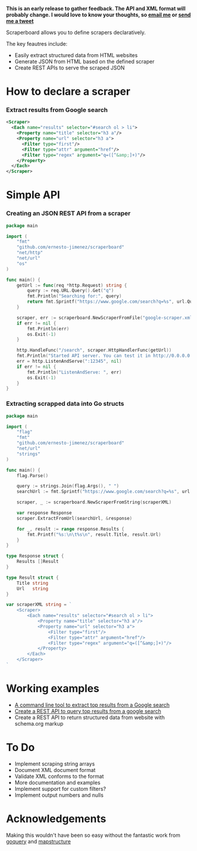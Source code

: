 **This is an early release to gather feedback. The API and XML format will probably change. I would love to know your thoughts, so [email me](mailto:erjica@gmail.com) or [send me a tweet](https://twitter.com/ernesto_jimenez)**

Scraperboard allows you to define scrapers declaratively.

The key feautres include:
 - Easily extract structured data from HTML websites
 - Generate JSON from HTML based on the defined scraper
 - Create REST APIs to serve the scraped JSON

# How to declare a scraper

### Extract results from Google search

```xml
<Scraper>
  <Each name="results" selector="#search ol > li">
    <Property name="title" selector="h3 a"/>
    <Property name="url" selector="h3 a">
      <Filter type="first"/>
      <Filter type="attr" argument="href"/>
      <Filter type="regex" argument="q=([^&amp;]+)"/>
    </Property>
  </Each>
</Scraper>
```

# Simple API

### Creating an JSON REST API from a scraper
```go
package main

import (
	"fmt"
	"github.com/ernesto-jimenez/scraperboard"
	"net/http"
	"net/url"
	"os"
)

func main() {
	getUrl := func(req *http.Request) string {
		query := req.URL.Query().Get("q")
		fmt.Println("Searching for:", query)
		return fmt.Sprintf("https://www.google.com/search?q=%s", url.QueryEscape(query))
	}

	scraper, err := scraperboard.NewScraperFromFile("google-scraper.xml")
	if err != nil {
		fmt.Println(err)
		os.Exit(-1)
	}

	http.HandleFunc("/search", scraper.HttpHandlerFunc(getUrl))
	fmt.Println("Started API server. You can test it in http://0.0.0.0:12345/search?q=scraperboard")
	err = http.ListenAndServe(":12345", nil)
	if err != nil {
		fmt.Println("ListenAndServe: ", err)
		os.Exit(-1)
	}
}
```

### Extracting scrapped data into Go structs

```go
package main

import (
	"flag"
	"fmt"
	"github.com/ernesto-jimenez/scraperboard"
	"net/url"
	"strings"
)

func main() {
	flag.Parse()

	query := strings.Join(flag.Args(), " ")
	searchUrl := fmt.Sprintf("https://www.google.com/search?q=%s", url.QueryEscape(query))

	scraper, _ := scraperboard.NewScraperFromString(scraperXML)

	var response Response
	scraper.ExtractFromUrl(searchUrl, &response)

	for _, result := range response.Results {
		fmt.Printf("%s:\n\t%s\n", result.Title, result.Url)
	}
}

type Response struct {
	Results []Result
}

type Result struct {
	Title string
	Url   string
}

var scraperXML string = `
	<Scraper>
		<Each name="results" selector="#search ol > li">
			<Property name="title" selector="h3 a"/>
			<Property name="url" selector="h3 a">
				<Filter type="first"/>
				<Filter type="attr" argument="href"/>
				<Filter type="regex" argument="q=([^&amp;]+)"/>
			</Property>
		</Each>
	</Scraper>
`
```

# Working examples

 * [A command line tool to extract top results from a Google
   search](examples/google-cli/google-cli.go)
 * [Create a REST API to query top results from a google
   search](examples/google-api)
 * Create a REST API to return structured data from website with
   schema.org markup

# To Do

 * Implement scraping string arrays
 * Document XML document format
 * Validate XML conforms to the format
 * More documentation and examples
 * Implement support for custom filters?
 * Implement output numbers and nulls

# Acknowledgements

Making this wouldn't have been so easy without the fantastic work from
[goquery](http://github.com/PuerkitoBio/goquery)
and [mapstructure](http://github.com/mitchellh/mapstructure)
